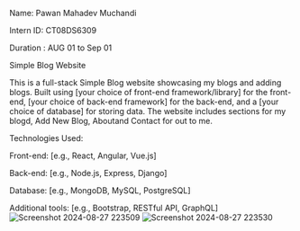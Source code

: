 Name: Pawan Mahadev Muchandi

Intern ID: CT08DS6309

Duration : AUG 01 to Sep 01

Simple Blog Website

This is a full-stack Simple Blog website showcasing my blogs and adding blogs. Built using [your choice of front-end framework/library] for the front-end, [your choice of back-end framework] for the back-end, and a [your choice of database] for storing data. The website includes sections for my blogd, Add New Blog, Aboutand Contact for out to me.

Technologies Used:

Front-end: [e.g., React, Angular, Vue.js]

Back-end: [e.g., Node.js, Express, Django]

Database: [e.g., MongoDB, MySQL, PostgreSQL]

Additional tools: [e.g., Bootstrap, RESTful API, GraphQL]
![Screenshot 2024-08-27 223509](https://github.com/user-attachments/assets/0cd987d4-9ebb-485d-863b-38412b9ef5dd)
![Screenshot 2024-08-27 223530](https://github.com/user-attachments/assets/83b2726f-6436-419b-836f-4c7bb60c3b93)




